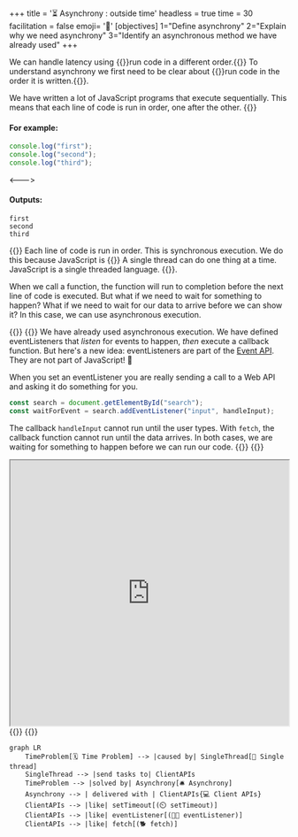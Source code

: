 +++
title = '⏳ Asynchrony : outside time'
headless = true
time = 30
facilitation = false
emoji= '🧩'
[objectives]
1="Define asynchrony"
2="Explain why we need asynchrony"
3="Identify an asynchronous method we have already used"
+++

We can handle latency using {{<tooltip title="asynchronous execution">}}run code in a different order.{{</tooltip>}} To understand asynchrony we first need to be clear about {{<tooltip title="synchronous execution">}}run code in the order it is written.{{</tooltip>}}.

We have written a lot of JavaScript programs that execute sequentially. This means that each line of code is run in order, one after the other.
{{<columns>}}

#### For example:

```js
console.log("first");
console.log("second");
console.log("third");
```

<--->

#### Outputs:

```console
first
second
third
```

{{</columns>}}
Each line of code is run in order. This is synchronous execution. We do this because JavaScript is {{<tooltip title="single threaded">}}
A single thread can do one thing at a time. JavaScript is a single threaded language.
{{</tooltip>}}.

When we call a function, the function will run to completion before the next line of code is executed. But what if we need to wait for something to happen? What if we need to wait for our data to arrive before we can show it? In this case, we can use asynchronous execution.

{{<tabs name="Event Loop">}}
{{<tab name="Event Listener">}}
We have already used asynchronous execution. We have defined eventListeners that _listen_ for events to happen, _then_ execute a callback function. But here's a new idea: eventListeners are part of the [Event API](https://developer.mozilla.org/en-US/docs/Web/API/Event). They are not part of JavaScript! 🤯

When you set an eventListener you are really sending a call to a Web API and asking it do something for you.

```js
const search = document.getElementById("search");
const waitForEvent = search.addEventListener("input", handleInput);
```

The callback `handleInput` cannot run until the user types. With `fetch`, the callback function cannot run until the data arrives. In both cases, we are waiting for something to happen before we can run our code.
{{</tab>}}
{{<tab name="Visualise the Event Loop">}}

<iframe src="http://latentflip.com/loupe/?code=JC5vbignYnV0dG9uJywgJ2NsaWNrJywgZnVuY3Rpb24gb25DbGljaygpIHsKICAgIGNvbnNvbGUubG9nKCdZb3UgY2xpY2tlZCB0aGUgYnV0dG9uIScpOyAgICAKfSk7Cgpjb25zb2xlLmxvZygiSGkhIik7Cgpjb25zb2xlLmxvZygiV2VsY29tZSB0byB0aGUgZXZlbnQgbG9vcCIpOw%3D%3D!!!PGJ1dHRvbj5DbGljayBtZSE8L2J1dHRvbj4%3D" width="100%" height="480px"></iframe>
{{</tab>}}
{{</tabs>}}

```mermaid
graph LR
    TimeProblem[🗓️ Time Problem] --> |caused by| SingleThread[🧵 Single thread]
    SingleThread --> |send tasks to| ClientAPIs
    TimeProblem --> |solved by| Asynchrony[🛎️ Asynchrony]
    Asynchrony --> | delivered with | ClientAPIs{💻 Client APIs}
    ClientAPIs --> |like| setTimeout[(⏲️ setTimeout)]
    ClientAPIs --> |like| eventListener[(🦻🏾 eventListener)]
    ClientAPIs --> |like| fetch[(🐕 fetch)]
```
